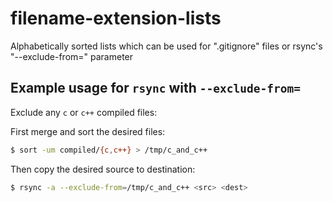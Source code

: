# filename-extension-lists
Alphabetically sorted lists which can be used for ".gitignore" files or rsync's "--exclude-from=" parameter

## Example usage for `rsync` with `--exclude-from=`
Exclude any `c` or `c++` compiled files:

First merge and sort the desired files:
```bash
$ sort -um compiled/{c,c++} > /tmp/c_and_c++
```

Then copy the desired source to destination:
```bash
$ rsync -a --exclude-from=/tmp/c_and_c++ <src> <dest>
```
